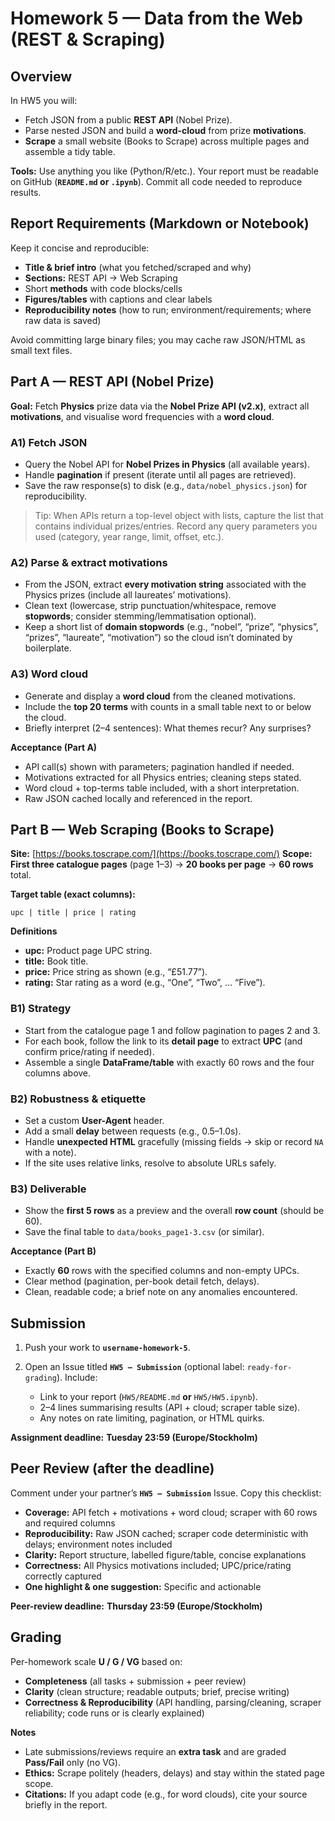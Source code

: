 # Homework 5 — Data from the Web (REST & Scraping)

## Overview

In HW5 you will:

* Fetch JSON from a public **REST API** (Nobel Prize).
* Parse nested JSON and build a **word-cloud** from prize **motivations**.
* **Scrape** a small website (Books to Scrape) across multiple pages and assemble a tidy table.

**Tools:** Use anything you like (Python/R/etc.). Your report must be readable on GitHub (**`README.md` or `.ipynb`**). Commit all code needed to reproduce results.

## Report Requirements (Markdown or Notebook)

Keep it concise and reproducible:

* **Title & brief intro** (what you fetched/scraped and why)
* **Sections:** REST API → Web Scraping
* Short **methods** with code blocks/cells
* **Figures/tables** with captions and clear labels
* **Reproducibility notes** (how to run; environment/requirements; where raw data is saved)

Avoid committing large binary files; you may cache raw JSON/HTML as small text files.

## Part A — REST API (Nobel Prize)

**Goal:** Fetch **Physics** prize data via the **Nobel Prize API (v2.x)**, extract all **motivations**, and visualise word frequencies with a **word cloud**.

### A1) Fetch JSON

* Query the Nobel API for **Nobel Prizes in Physics** (all available years).
* Handle **pagination** if present (iterate until all pages are retrieved).
* Save the raw response(s) to disk (e.g., `data/nobel_physics.json`) for reproducibility.

> Tip: When APIs return a top-level object with lists, capture the list that contains individual prizes/entries. Record any query parameters you used (category, year range, limit, offset, etc.).

### A2) Parse & extract motivations

* From the JSON, extract **every motivation string** associated with the Physics prizes (include all laureates’ motivations).
* Clean text (lowercase, strip punctuation/whitespace, remove **stopwords**; consider stemming/lemmatisation optional).
* Keep a short list of **domain stopwords** (e.g., “nobel”, “prize”, “physics”, “prizes”, “laureate”, “motivation”) so the cloud isn’t dominated by boilerplate.

### A3) Word cloud

* Generate and display a **word cloud** from the cleaned motivations.
* Include the **top 20 terms** with counts in a small table next to or below the cloud.
* Briefly interpret (2–4 sentences): What themes recur? Any surprises?

**Acceptance (Part A)**

* API call(s) shown with parameters; pagination handled if needed.
* Motivations extracted for all Physics entries; cleaning steps stated.
* Word cloud + top-terms table included, with a short interpretation.
* Raw JSON cached locally and referenced in the report.

## Part B — Web Scraping (Books to Scrape)

**Site:** [https://books.toscrape.com/](https://books.toscrape.com/)
**Scope:** **First three catalogue pages** (page 1–3) → **20 books per page** → **60 rows** total.

**Target table (exact columns):**

```
upc | title | price | rating
```

**Definitions**

* **upc:** Product page UPC string.
* **title:** Book title.
* **price:** Price string as shown (e.g., “£51.77”).
* **rating:** Star rating as a word (e.g., “One”, “Two”, … “Five”).

### B1) Strategy

* Start from the catalogue page 1 and follow pagination to pages 2 and 3.
* For each book, follow the link to its **detail page** to extract **UPC** (and confirm price/rating if needed).
* Assemble a single **DataFrame/table** with exactly 60 rows and the four columns above.

### B2) Robustness & etiquette

* Set a custom **User-Agent** header.
* Add a small **delay** between requests (e.g., 0.5–1.0s).
* Handle **unexpected HTML** gracefully (missing fields → skip or record `NA` with a note).
* If the site uses relative links, resolve to absolute URLs safely.

### B3) Deliverable

* Show the **first 5 rows** as a preview and the overall **row count** (should be 60).
* Save the final table to `data/books_page1-3.csv` (or similar).

**Acceptance (Part B)**

* Exactly **60** rows with the specified columns and non-empty UPCs.
* Clear method (pagination, per-book detail fetch, delays).
* Clean, readable code; a brief note on any anomalies encountered.

## Submission

1. Push your work to **`username-homework-5`**.
2. Open an Issue titled **`HW5 – Submission`** (optional label: `ready-for-grading`).
   Include:

   * Link to your report (`HW5/README.md` **or** `HW5/HW5.ipynb`).
   * 2–4 lines summarising results (API + cloud; scraper table size).
   * Any notes on rate limiting, pagination, or HTML quirks.

**Assignment deadline:** **Tuesday 23:59 (Europe/Stockholm)**

## Peer Review (after the deadline)

Comment under your partner’s **`HW5 – Submission`** Issue. Copy this checklist:

* **Coverage:** API fetch + motivations + word cloud; scraper with 60 rows and required columns
* **Reproducibility:** Raw JSON cached; scraper code deterministic with delays; environment notes included
* **Clarity:** Report structure, labelled figure/table, concise explanations
* **Correctness:** All Physics motivations included; UPC/price/rating correctly captured
* **One highlight & one suggestion:** Specific and actionable

**Peer-review deadline:** **Thursday 23:59 (Europe/Stockholm)**

## Grading

Per-homework scale **U / G / VG** based on:

* **Completeness** (all tasks + submission + peer review)
* **Clarity** (clean structure; readable outputs; brief, precise writing)
* **Correctness & Reproducibility** (API handling, parsing/cleaning, scraper reliability; code runs or is clearly explained)

**Notes**

* Late submissions/reviews require an **extra task** and are graded **Pass/Fail** only (no VG).
* **Ethics:** Scrape politely (headers, delays) and stay within the stated page scope.
* **Citations:** If you adapt code (e.g., for word clouds), cite your source briefly in the report.
